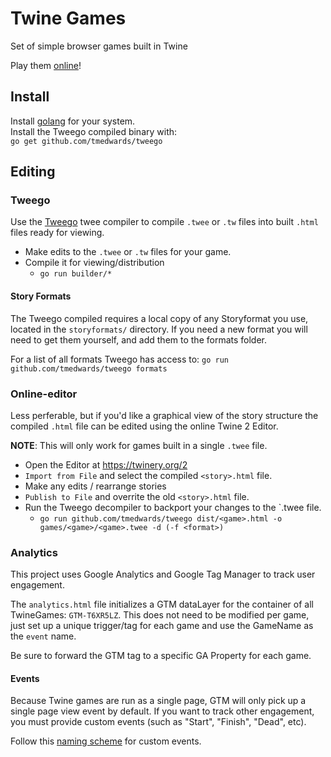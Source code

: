 # Twine Games
Set of simple browser games built in Twine

Play them [online](https://brisberg.github.io/twine-games/dist)!

## Install

Install [golang](https://golang.org/doc/install) for your system.\
Install the Tweego compiled binary with:\
`go get github.com/tmedwards/tweego`

## Editing

### Tweego

Use the [Tweego](https://github.com/tmedwards/tweego) twee compiler to compile `.twee` or `.tw` files into built `.html` files ready for viewing.

* Make edits to the `.twee` or `.tw` files for your game.
* Compile it for viewing/distribution
  * `go run builder/*`

#### Story Formats

The Tweego compiled requires a local copy of any Storyformat you use, located in the `storyformats/` directory. If you need a new format you will need to get them yourself, and add them to the formats folder.

For a list of all formats Tweego has access to: `go run github.com/tmedwards/tweego formats`

### Online-editor

Less perferable, but if you'd like a graphical view of the story structure the compiled `.html` file can be edited using the online Twine 2 Editor.

**NOTE**: This will only work for games built in a single `.twee` file.

* Open the Editor at https://twinery.org/2
* `Import from File` and select the compiled `<story>.html` file.
* Make any edits / rearrange stories
* `Publish to File` and overrite the old `<story>.html` file.
* Run the Tweego decompiler to backport your changes to the `.twee file.
  * `go run github.com/tmedwards/tweego dist/<game>.html -o games/<game>/<game>.twee -d (-f <format>)`

### Analytics

This project uses Google Analytics and Google Tag Manager to track user engagement.

The `analytics.html` file initializes a GTM dataLayer for the container of all TwineGames: `GTM-T6XR5LZ`. This does not need to be modified per game, just set up a unique trigger/tag for each game and use the GameName as the `event` name.

Be sure to forward the GTM tag to a specific GA Property for each game.

#### Events

Because Twine games are run as a single page, GTM will only pick up a single page view event by default. If you want to track other engagement, you must provide custom events (such as "Start", "Finish", "Dead", etc).

Follow this [naming scheme](https://mixedanalytics.com/blog/event-tracking-naming-strategy-for-google-analytics/) for custom events.
